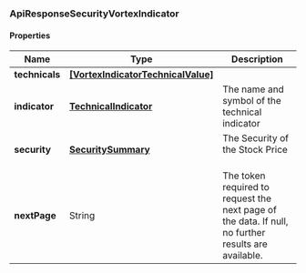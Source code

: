 
[//]: # (CLASS:ApiResponseSecurityVortexIndicator)

[//]: # (KIND:object)

### ApiResponseSecurityVortexIndicator

#### Properties

[//]: # (START_DEFINITION)

Name | Type | Description
------------ | ------------- | -------------
**technicals** | [**[VortexIndicatorTechnicalValue]**](VortexIndicatorTechnicalValue.md) |  &nbsp;
**indicator** | [**TechnicalIndicator**](TechnicalIndicator.md) | The name and symbol of the technical indicator &nbsp;
**security** | [**SecuritySummary**](SecuritySummary.md) | The Security of the Stock Price &nbsp;
**nextPage** | String | The token required to request the next page of the data. If null, no further results are available. &nbsp;

[//]: # (END_DEFINITION)


[//]: # (CONTAINED_CLASS:VortexIndicatorTechnicalValue)


[//]: # (CONTAINED_CLASS:TechnicalIndicator)


[//]: # (CONTAINED_CLASS:SecuritySummary)





